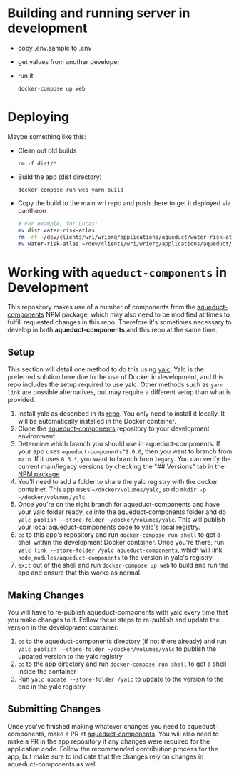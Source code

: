 # Building and running server in development

  * copy .env.sample to .env

  * get values from another developer

  * run it

    ```
    docker-compose up web
    ```
  
# Deploying

  Maybe something like this:

  * Clean out old builds

    ```
    rm -f dist/*
    ```

  * Build the app (dist directory)

    ```
    docker-compose run web yarn build
    ```

  * Copy the build to the main wri repo and push there to get it deployed via
    pantheon

    ```bash
    # For example, for Lucas:
    mv dist water-risk-atlas
    rm -rf ~/dev/clients/wri/wriorg/applications/aqueduct/water-risk-atlas
    mv water-risk-atlas ~/dev/clients/wri/wriorg/applications/aqueduct/
    ```

# Working with `aqueduct-components` in Development

  This repository makes use of a number of components from the [aqueduct-components](https://github.com/greenriver/aqueduct-components) NPM package, which may also need to be modified at times to fulfill requested changes in this repo. Therefore it's sometimes necessary to develop in both **aqueduct-components** and this repo at the same time.
  
  
## Setup
  
This section will detail one method to do this using [yalc](https://github.com/wclr/yalc). Yalc is the preferred solution here due to the use of Docker in development, and this repo includes the setup required to use yalc. Other methods such as `yarn link` are possible alternatives, but may require a different setup than what is provided.

1. Install yalc as described in its [repo](https://github.com/wclr/yalc#installation).  You only need to install it locally.  It will be automatically installed in the Docker container.
2. Clone the [aqueduct-components](https://github.com/greenriver/aqueduct-components) repository to your development environment.
3. Determine which branch you should use in aqueduct-components.  If your app uses `aqueduct-components^1.0.0`, then you want to branch from `main`. If it uses `0.3.*`, you want to branch from `legacy`.  You can verify the current main/legacy versions by checking the "## Versions" tab in the [NPM package](https://www.npmjs.com/package/aqueduct-components)
4. You'll need to add a folder to share the yalc registry with the docker container. This app uses `~/docker/volumes/yalc`, so do `mkdir -p ~/docker/volumes/yalc`.
5. Once you're on the right branch for aqueduct-components and have your yalc folder ready, `cd` into the aqueduct-components folder and do `yalc publish --store-folder ~/docker/volumes/yalc`. This will publish your local aqueduct-components code to yalc's local registry.
6. `cd` to this app's repository and run `docker-compose run shell` to get a shell within the development Docker container.  Once you're there, run `yalc link --store-folder /yalc aqueduct-components`, which will link `node_modules/aqueduct-components` to the version in yalc's registry.
7. `exit` out of the shell and run `docker-compose up web` to build and run the app and ensure that this works as normal.

## Making Changes

You will have to re-publish aqueduct-components with yalc every time that you make changes to it.  Follow these steps to re-publish and update the version in the development container:

1. `cd` to the aqueduct-components directory (if not there already) and run `yalc publish --store-folder ~/docker/volumes/yalc` to publish the updated version to the yalc registry
2. `cd` to the app directory and run `docker-compose run shell` to get a shell inside the container
3. Run `yalc update --store-folder /yalc` to update to the version to the one in the yalc registry

## Submitting Changes

Once you've finished making whatever changes you need to aqueduct-components, make a PR at [aqueduct-components](https://github.com/greenriver/aqueduct-components).  You will also need to make a PR in the app repository if any changes were required for the application code. Follow the recommended contribution process for the app, but make sure to indicate that the changes rely on changes in aqueduct-components as well.